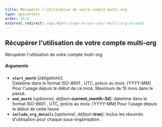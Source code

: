 ```yaml
---
title: Récupérer l'utilisation de votre compte multi-org
type: apicontent
order: 23.5
external_redirect: /api/#get-usage-across-your-multi-org-account
---
```


## Récupérer l'utilisation de votre compte multi-org

Récupérer l'utilisation de votre compte multi-org

##### Arguments
* **`start_month`** [*obligatoire*]:  
    Datetime dans le format ISO-8601 , UTC, précis au mois: [YYYY-MM] Pour l'usage depuis le début de ce mois. Maximum de 15 mois dans le passé.
* **`end_month`** [*optionnel*, *défaut*=**current_month-3d**]:
    datetime dans le format ISO-8601 , UTC, précis au mois: [YYYY-MM] Pour l'usage depuis le début de cette heure
* **`include_org_details`** [*optionnel*, *défaut*=**true**]:
  Inclus les résumés d'utilisation pour chaque sous-organisation.

